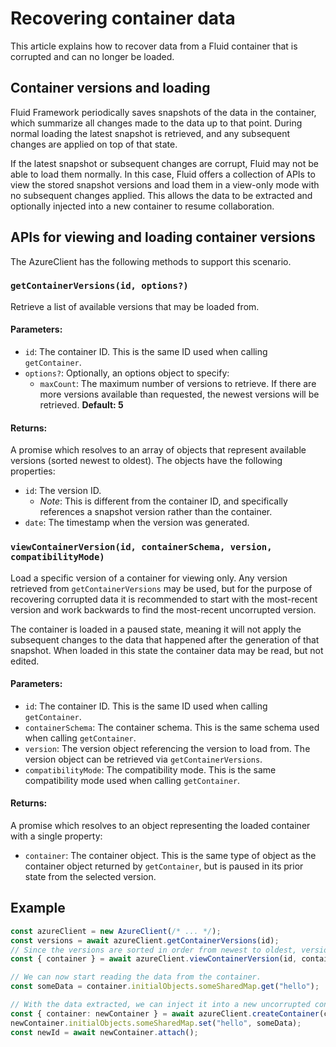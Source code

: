 # Recovering container data

This article explains how to recover data from a Fluid container that is corrupted and can no longer be loaded.

## Container versions and loading

Fluid Framework periodically saves snapshots of the data in the container, which summarize all changes made to the data up to that point.  During normal loading the latest snapshot is retrieved, and any subsequent changes are applied on top of that state.

If the latest snapshot or subsequent changes are corrupt, Fluid may not be able to load them normally.  In this case, Fluid offers a collection of APIs to view the stored snapshot versions and load them in a view-only mode with no subsequent changes applied.  This allows the data to be extracted and optionally injected into a new container to resume collaboration.

## APIs for viewing and loading container versions

The AzureClient has the following methods to support this scenario.

### `getContainerVersions(id, options?)`

Retrieve a list of available versions that may be loaded from.

#### Parameters:

* `id`:  The container ID.  This is the same ID used when calling `getContainer`.
* `options?`:  Optionally, an options object to specify:
    * `maxCount`:  The maximum number of versions to retrieve.  If there are more versions available than requested, the newest versions will be retrieved.  **Default: 5**

#### Returns:

A promise which resolves to an array of objects that represent available versions (sorted newest to oldest). The objects have the following properties:

* `id`:  The version ID.
    * *Note*:  This is different from the container ID, and specifically references a snapshot version rather than the container.
* `date`:  The timestamp when the version was generated.

### `viewContainerVersion(id, containerSchema, version, compatibilityMode)`

Load a specific version of a container for viewing only.  Any version retrieved from `getContainerVersions` may be used, but for the purpose of recovering corrupted data it is recommended to start with the most-recent version and work backwards to find the most-recent uncorrupted version.

The container is loaded in a paused state, meaning it will not apply the subsequent changes to the data that happened after the generation of that snapshot.  When loaded in this state the container data may be read, but not edited.

#### Parameters:

* `id`:  The container ID.  This is the same ID used when calling `getContainer`.
* `containerSchema`:  The container schema.  This is the same schema used when calling `getContainer`.
* `version`:  The version object referencing the version to load from.  The version object can be retrieved via `getContainerVersions`.
* `compatibilityMode`:  The compatibility mode.  This is the same compatibility mode used when calling `getContainer`.

#### Returns:

A promise which resolves to an object representing the loaded container with a single property:

* `container`:  The container object.  This is the same type of object as the container object returned by `getContainer`, but is paused in its prior state from the selected version.

## Example

```ts
const azureClient = new AzureClient(/* ... */);
const versions = await azureClient.getContainerVersions(id);
// Since the versions are sorted in order from newest to oldest, versions[0] will attempt to load the most recent version.  If the most recent version is corrupted, we could try again with versions[1] and so on to find the most-recent uncorrupted version.
const { container } = await azureClient.viewContainerVersion(id, containerSchema, versions[0], "2");

// We can now start reading the data from the container.
const someData = container.initialObjects.someSharedMap.get("hello");

// With the data extracted, we can inject it into a new uncorrupted container and attach it to start collaborating again.
const { container: newContainer } = await azureClient.createContainer(containerSchema, "2");
newContainer.initialObjects.someSharedMap.set("hello", someData);
const newId = await newContainer.attach();
```
